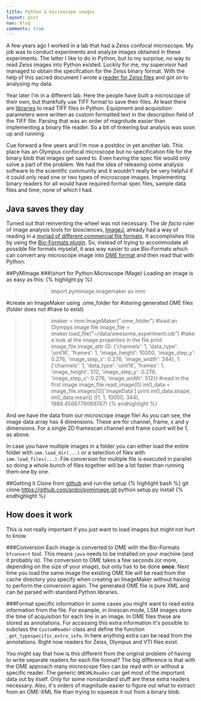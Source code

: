 ```yaml
---
title: Python & microscope images
layout: post
nav: blog
comments: true
---
```


A few years ago I worked in a lab that had a Zeiss confocal microscope. My job was to conduct experiments and analyze images obtained in these experiments. The latter I like to do in Python, but to my surprise, no way to read Zeiss images into Python existed. Luckily for me, my supervisor had managed to obtain the specifcation for the Zeiss binary format. With the help of this sacred document I wrote a [reader for Zeiss files][1] and got on to analysing my data.

Year later I'm in a different lab. Here the people have built a microscope of their own, but thankfully use TIFF format to save their files. At least there are [libraries][2] to read TIFF files in Python. Equipment and acquisition parameters were written as custom formatted text in the description field of the TIFF file. Parsing that was an order of magnitude easier than implementing a binary file reader. So a bit of tinkering but analysis was soon up and running. 

Cue forward a few years and I'm now a postdoc in yet another lab. This place has an Olympus confocal microscope but no specification file for the binary blob that images get saved to. Even having the spec file  would only solve a part of the problem. We had the idea of releasing some analysis software to the scientific community and it wouldn't really be very helpful if it could only read one or two types of microscope images. Implementing binary readers for all would have required format spec files, sample data files and time, none of which I had.

## Java saves they day
Turned out that reinventing the wheel was not necessary. The *de facto* ruler of image analysis tools for biosciences, [ImageJ][3], already had a way of reading in a [myriad of different commercial file formats][5]. It accomplishes this by using the [Bio-Formats plugin][4]. So, instead of trying to accommodate all possible file formats myselaf, it was way easier to use Bio-Formats which can convert any microscope image into [OME format][6] and then read that with Python.

##PyMImage 
###(short for Python Microscope IMage)
Loading an image is as easy as this:
{% highlight py %}
>>> import pymimage.imagemaker as imm

#create an ImageMaker using .ome_folder for 
#storing generated OME files (folder does not
#have to exist)
>>> imaker = imm.ImageMaker(".ome_folder")
#load an Olympys image file
>>> image_file = imaker.load_file("~/data/awesome_experiment.oib")
#take a look at the image properties in the file
>>> print image_file.image_attr
{0: {'channels': 1,
  'data_type': 'uint16',
  'frames': 1,
  'image_height': 10000,
  'image_step_y': 0.276,
  'image_step_x': 0.276,
  'image_width': 344},
 1: {'channels': 1,
  'data_type': 'uint16',
  'frames': 1,
  'image_height': 512,
  'image_step_y': 0.276,
  'image_step_x': 0.276,
  'image_width': 512}}
#read in the first image
>>> image_file.read_image(0)
>>> im0_data = image_file.images[0]['ImageData']
>>> print im0_data.shape, im0_data.mean()
((1, 1, 10000, 344), 1989.4566779069767)
{% endhighlight %}

And we have the data from our microscope image file! As you can see, the image data array has 4 dimensions. These are for channel, frame, x and y dimensions. For a single 2D framescan channel and frame count will be 1, as above. 

In case you have multiple images in a folder you can either load the entire folder with `imm.load_dir(...)` or a selection of files with `imm.load_files(...)`. File conversion for multiple file is executed in parallel so doing a whole bunch of files together will be a lot faster than running them one by one. 


##Getting it
Clone from [github][7] and run the setup
{% highlight bash %}
git clone https://github.com/ardoi/pymimage.git
python setup.py install
{% endhighlight %}


## How does it work
This is not really important if you just want to load images but might not hurt to know.

###Conversion
Each image is converted to OME with the Bio-Formats `bfconvert` tool. This means `java` needs to be installed on your machine (and it probably is). The conversion to OME takes a few seconds (or more, depending on the size of your image), but only has to be done **once**. Next time you load the same image the existing OME file will be read from the cache directory you specify when creating an ImageMaker  without having to perform the conversion again. The generated OME file is pure XML and can be parsed with standard Python libraries. 

###Format specific information
In some cases you might want to read extra information from the file. For example, in linescan mode, LSM images store the time of acquisition for each line in an image. In OME files these are stored as annotations. For accessing this extra information it's possible to subclass the `CustomReader` class and define the function `_get_typespecific_extra_info`. In here anything extra can be read from the annotations. Right now readers for Zeiss, Olympus and VTI files exist. 

You might say that how is this different from the original problem of having to write separate readers for each file format? The big difference is that with the OME approach many microscope files can be read with or without a specific reader. The generic `OMEXMLReader` can get most of the important data out by itself. Only for some nonstandard stuff are these extra readers necessary. Also, it's orders of magnitude easier to figure out what to extract from an OME-XML file than trying to squeeze it out from a binary blob.






[1]:https://code.google.com/p/lsjuicer/source/browse/inout/reader.py?name=0.2rc2
[2]:https://code.google.com/p/pylibtiff/
[3]:http://rsb.info.nih.gov/ij/
[4]:http://downloads.openmicroscopy.org/bio-formats/5.0.0/
[5]:http://www.openmicroscopy.org/site/support/bio-formats5/supported-formats.html
[6]:http://www.openmicroscopy.org/Schemas/Documentation/Generated/OME-2013-06/ome.html
[7]:https://github.com/ardoi/pymimage
